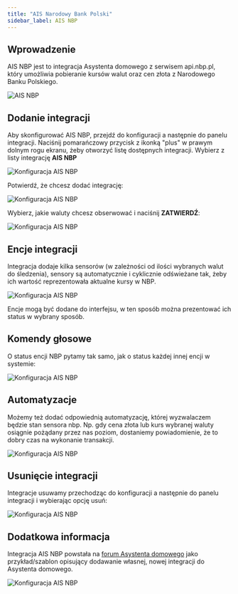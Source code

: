 ```yaml
---
title: "AIS Narodowy Bank Polski"
sidebar_label: AIS NBP
---
```


## Wprowadzenie

AIS NBP jest to integracja Asystenta domowego z serwisem api.nbp.pl, który umożliwia pobieranie kursów walut oraz cen złota z Narodowego Banku Polskiego.


![AIS NBP](/img/en/frontend/ais_nbp1.png)


## Dodanie integracji

Aby skonfigurować AIS NBP, przejdź do konfiguracji a następnie do panelu integracji. Naciśnij pomarańczowy przycisk z ikonką "plus" w prawym dolnym rogu ekranu, żeby otworzyć listę dostępnych integracji. Wybierz z listy integrację **AIS NBP**

![Konfiguracja AIS NBP](/img/en/frontend/ais_nbp2.png)


Potwierdź, że chcesz dodać integrację:

![Konfiguracja AIS NBP](/img/en/frontend/ais_nbp3.png)


Wybierz, jakie waluty chcesz obserwować i naciśnij **ZATWIERDŹ**:

![Konfiguracja AIS NBP](/img/en/frontend/ais_nbp4.png)


## Encje integracji

Integracja dodaje kilka sensorów (w zależności od ilości wybranych walut do śledzenia), sensory są automatycznie i cyklicznie odświeżane tak, żeby ich wartość reprezentowała aktualne kursy w NBP.

![Konfiguracja AIS NBP](/img/en/frontend/ais_nbp5.png)

Encje mogą być dodane do interfejsu, w ten sposób można prezentować ich status w wybrany sposób.

## Komendy głosowe

O status encji NBP pytamy tak samo, jak o status każdej innej encji w systemie:

![Konfiguracja AIS NBP](/img/en/frontend/ais_nbp6.png)


## Automatyzacje

Możemy też dodać odpowiednią automatyzację, której wyzwalaczem będzie stan sensora nbp.
Np. gdy cena złota lub kurs wybranej waluty osiągnie pożądany przez nas poziom, dostaniemy powiadomienie, że to dobry czas na wykonanie transakcji. 

![Konfiguracja AIS NBP](/img/en/frontend/ais_nbp7.png)


## Usunięcie integracji

Integracje usuwamy przechodząc do konfiguracji a następnie do panelu integracji i wybierając opcję usuń:

![Konfiguracja AIS NBP](/img/en/frontend/ais_nbp8.png)


## Dodatkowa informacja

Integracja AIS NBP powstała na [forum Asystenta domowego](https://ai-speaker.discourse.group/t/wlasna-integracja-7-przyklad-nowej-integracji/1029) jako przykład/szablon opisujący dodawanie własnej, nowej integracji do Asystenta domowego.

![Konfiguracja AIS NBP](/img/en/frontend/ais_nbp9.png)


